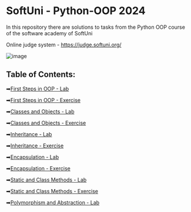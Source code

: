 # SoftUni - Python-OOP 2024
In this repository there are solutions to tasks from the Python OOP course of the software academy of SoftUni

Online judge system - https://judge.softuni.org/ 

![image](https://user-images.githubusercontent.com/68993494/185683680-bcfefe65-88fb-4192-b0b2-ff9130c39487.png)

## Table of Contents:

➡[First Steps in OOP - Lab](https://github.com/GeorgiDN/Python-OOP/tree/main/First%20Steps%20in%20OOP%20-%20Lab)

➡[First Steps in OOP - Exercise](https://github.com/GeorgiDN/Python-OOP/tree/main/First%20Steps%20in%20OOP%20-%20%20Exercise)

➡[Classes and Objects - Lab](https://github.com/GeorgiDN/Python-OOP/tree/main/Classes%20and%20Objects%20-%20Lab)

➡[Classes and Objects - Exercise](https://github.com/GeorgiDN/Python-OOP/tree/main/Classes%20and%20Objects%20-%20Exercise)

➡[Inheritance - Lab](https://github.com/GeorgiDN/Python-OOP/tree/main/Inheritance%20-%20Lab)

➡[Inheritance - Exercise](https://github.com/GeorgiDN/Python-OOP/tree/main/Inheritance%20-%20Exercise)

➡[Encapsulation - Lab](https://github.com/GeorgiDN/Python-OOP/tree/main/Encapsulation%20-%20Lab)

➡[Encapsulation - Exercise](https://github.com/GeorgiDN/Python-OOP/tree/main/Encapsulation%20-%20Exercise)

➡[Static and Class Methods - Lab](https://github.com/GeorgiDN/Python-OOP/tree/main/Static%20and%20Class%20Methods%20-%20Lab)

➡[Static and Class Methods - Exercise](https://github.com/GeorgiDN/Python-OOP/tree/main/Static%20and%20Class%20Methods%20-%20Exercise)

➡[Polymorphism and Abstraction - Lab](https://github.com/GeorgiDN/Python-OOP/tree/main/Polymorphism%20and%20Abstraction%20-%20Lab)
